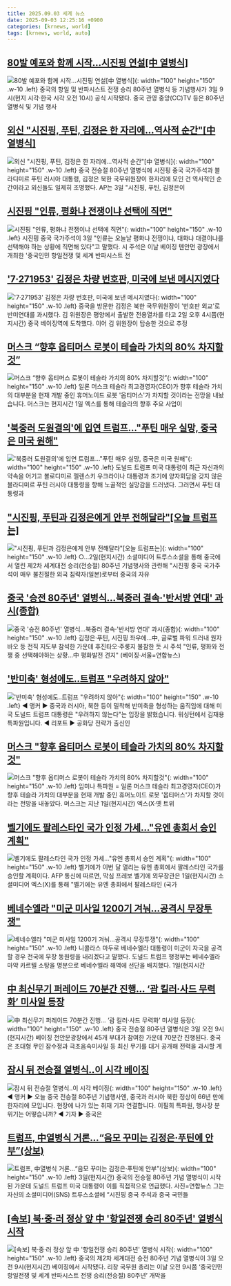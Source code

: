 ```yaml
---
title: 2025.09.03 세계 뉴스
date: 2025-09-03 12:25:16 +0900
categories: [krnews, world]
tags: [krnews, world, auto]
---
```

## [80발 예포와 함께 시작…시진핑 연설[中 열병식]](https://n.news.naver.com/mnews/article/003/0013457871)

![80발 예포와 함께 시작…시진핑 연설[中 열병식]](https://mimgnews.pstatic.net/image/origin/003/2025/09/03/13457871.jpg?type=nf220_150){: width="100" height="150" .w-10 .left}
중국의 항일 및 반파시스트 전쟁 승리 80주년 열병식 등 기념행사가 3일 9시(현지 시각·한국 시각 오전 10시) 공식 시작됐다. 중국 관영 중앙(CC)TV 등은 80주년 열병식 및 기념 행사

## [외신 "시진핑, 푸틴, 김정은 한 자리에…역사적 순간"[中 열병식]](https://n.news.naver.com/mnews/article/003/0013458343)

![외신 "시진핑, 푸틴, 김정은 한 자리에…역사적 순간"[中 열병식]](https://mimgnews.pstatic.net/image/origin/003/2025/09/03/13458343.jpg?type=nf220_150){: width="100" height="150" .w-10 .left}
중국 전승절 80주년 열병식에 시진핑 중국 국가주석과 블라디미르 푸틴 러시아 대통령, 김정은 북한 국무위원장이 한자리에 모인 건 역사적인 순간이라고 외신들도 일제히 조명했다. AP는 3일 "시진핑, 푸틴, 김정은이

## [시진핑 "인류, 평화냐 전쟁이냐 선택에 직면"](https://n.news.naver.com/mnews/article/277/0005646236)

![시진핑 "인류, 평화냐 전쟁이냐 선택에 직면"](https://mimgnews.pstatic.net/image/origin/277/2025/09/03/5646236.jpg?type=nf220_150){: width="100" height="150" .w-10 .left}
시진핑 중국 국가주석이 3일 "인류는 오늘날 평화냐 전쟁이냐, 대화냐 대결이냐를 선택해야 하는 상황에 직면해 있다"고 말했다. 시 주석은 이날 베이징 톈안먼 광장에서 개최한 '중국인민 항일전쟁 및 세계 반파시스트 전

## ['7·271953' 김정은 차량 번호판, 미국에 보낸 메시지였다](https://n.news.naver.com/mnews/article/008/0005244943)

!['7·271953' 김정은 차량 번호판, 미국에 보낸 메시지였다](https://mimgnews.pstatic.net/image/origin/008/2025/09/03/5244943.jpg?type=nf220_150){: width="100" height="150" .w-10 .left}
중국을 방문한 김정은 북한 국무위원장이 '번호판 외교'로 반미연대를 과시했다. 김 위원장은 평양에서 출발한 전용열차를 타고 2일 오후 4시쯤(현지시간) 중국 베이징역에 도착했다. 이어 김 위원장이 탑승한 것으로 추정

## [머스크 “향후 옵티머스 로봇이 테슬라 가치의 80% 차지할것”](https://n.news.naver.com/mnews/article/056/0012021412)

![머스크 “향후 옵티머스 로봇이 테슬라 가치의 80% 차지할것”](https://mimgnews.pstatic.net/image/origin/056/2025/09/03/12021412.jpg?type=nf220_150){: width="100" height="150" .w-10 .left}
일론 머스크 테슬라 최고경영자(CEO)가 향후 테슬라 가치의 대부분을 현재 개발 중인 휴머노이드 로봇 '옵티머스'가 차지할 것이라는 전망을 내놨습니다. 머스크는 현지시간 1일 엑스를 통해 테슬라의 향후 주요 사업이

## ['북중러 도원결의'에 입연 트럼프…"푸틴 매우 실망, 중국은 미국 원해"](https://n.news.naver.com/mnews/article/011/0004528367)

!['북중러 도원결의'에 입연 트럼프…"푸틴 매우 실망, 중국은 미국 원해"](https://mimgnews.pstatic.net/image/origin/011/2025/09/03/4528367.jpg?type=nf220_150){: width="100" height="150" .w-10 .left}
도널드 트럼프 미국 대통령이 최근 자신과의 약속을 어기고 볼로디미르 젤렌스키 우크라이나 대통령과 조기에 양자회담을 갖지 않은 블라디미르 푸틴 러시아 대통령을 향해 노골적인 실망감을 드러냈다. 그러면서 푸틴 대통령과

## ["시진핑, 푸틴과 김정은에게 안부 전해달라"[오늘 트럼프는]](https://n.news.naver.com/mnews/article/421/0008463511)

!["시진핑, 푸틴과 김정은에게 안부 전해달라"[오늘 트럼프는]](https://mimgnews.pstatic.net/image/origin/421/2025/09/03/8463511.jpg?type=nf220_150){: width="100" height="150" .w-10 .left}
○…2일(현지시간) 소셜미디어 트루스소셜을 통해 중국에서 열린 제2차 세계대전 승리(전승절) 80주년 기념행사와 관련해 "시진핑 중국 국가주석이 매우 불친절한 외국 침략자(일본)로부터 중국의 자유

## [중국 '승전 80주년' 열병식…북중러 결속·'반서방 연대' 과시(종합)](https://n.news.naver.com/mnews/article/001/0015602370)

![중국 '승전 80주년' 열병식…북중러 결속·'반서방 연대' 과시(종합)](https://mimgnews.pstatic.net/image/origin/001/2025/09/03/15602370.jpg?type=nf220_150){: width="100" height="150" .w-10 .left}
김정은·푸틴, 시진핑 좌우에…中, 글로벌 파워 드러내 원자바오 등 전직 지도부 참석한 가운데 후진타오·주룽지 불참한 듯 시 주석 "인류, 평화와 전쟁 중 선택해야하는 상황…中 평화발전 견지" (베이징·서울=연합뉴스)

## ['반미축' 형성에도‥트럼프 "우려하지 않아"](https://n.news.naver.com/mnews/article/214/0001446735)

!['반미축' 형성에도‥트럼프 "우려하지 않아"](https://mimgnews.pstatic.net/image/origin/214/2025/09/03/1446735.jpg?type=nf220_150){: width="100" height="150" .w-10 .left}
◀ 앵커 ▶ 중국과 러시아, 북한 등이 밀착해 반미축을 형성하는 움직임에 대해 미국 도널드 트럼프 대통령은 "우려하지 않는다"는 입장을 밝혔습니다. 워싱턴에서 김재용 특파원입니다. ◀ 리포트 ▶ 공화당 전략가 출신인

## [머스크 "향후 옵티머스 로봇이 테슬라 가치의 80% 차지할것"](https://n.news.naver.com/mnews/article/001/0015601447)

![머스크 "향후 옵티머스 로봇이 테슬라 가치의 80% 차지할것"](https://mimgnews.pstatic.net/image/origin/001/2025/09/03/15601447.jpg?type=nf220_150){: width="100" height="150" .w-10 .left}
임미나 특파원 = 일론 머스크 테슬라 최고경영자(CEO)가 향후 테슬라 가치의 대부분을 현재 개발 중인 휴머노이드 로봇 '옵티머스'가 차지할 것이라는 전망을 내놓았다. 머스크는 지난 1일(현지시간) 엑스(X·옛 트위

## [벨기에도 팔레스타인 국가 인정 가세…"유엔 총회서 승인 계획"](https://n.news.naver.com/mnews/article/421/0008460907)

![벨기에도 팔레스타인 국가 인정 가세…"유엔 총회서 승인 계획"](https://mimgnews.pstatic.net/image/origin/421/2025/09/02/8460907.jpg?type=nf220_150){: width="100" height="150" .w-10 .left}
벨기에가 이번 달 열리는 유엔 총회에서 팔레스타인 국가를 승인할 계획이다. AFP 통신에 따르면, 막심 프레보 벨기에 외무장관은 1일(현지시간) 소셜미디어 엑스(X)를 통해 "벨기에는 유엔 총회에서 팔레스타인 (국가

## [베네수엘라 "미군 미사일 1200기 겨눠…공격시 무장투쟁"](https://n.news.naver.com/mnews/article/008/0005244427)

![베네수엘라 "미군 미사일 1200기 겨눠…공격시 무장투쟁"](https://mimgnews.pstatic.net/image/origin/008/2025/09/02/5244427.jpg?type=nf220_150){: width="100" height="150" .w-10 .left}
니콜라스 마두로 베네수엘라 대통령이 미군이 자국을 공격할 경우 전국에 무장 동원령을 내리겠다고 말했다. 도널드 트럼프 행정부는 베네수엘라 마약 카르텔 소탕을 명분으로 베네수엘라 해역에 선단을 배치했다. 1일(현지시간

## [中 최신무기 퍼레이드 70분간 진행… ‘괌 킬러·사드 무력화’ 미사일 등장](https://n.news.naver.com/mnews/article/005/0001799751)

![中 최신무기 퍼레이드 70분간 진행… ‘괌 킬러·사드 무력화’ 미사일 등장](https://mimgnews.pstatic.net/image/origin/005/2025/09/03/1799751.jpg?type=nf220_150){: width="100" height="150" .w-10 .left}
중국 전승절 80주년 열병식은 3일 오전 9시(현지시간) 베이징 천안문광장에서 45개 부대가 참여한 가운데 70분간 진행된다. 중국은 초대형 무인 잠수정과 극초음속미사일 등 최신 무기를 대거 공개해 전력을 과시할 계

## [잠시 뒤 전승절 열병식‥이 시각 베이징](https://n.news.naver.com/mnews/article/214/0001446760)

![잠시 뒤 전승절 열병식‥이 시각 베이징](https://mimgnews.pstatic.net/image/origin/214/2025/09/03/1446760.jpg?type=nf220_150){: width="100" height="150" .w-10 .left}
◀ 앵커 ▶ 오늘 중국 전승절 80주년 기념행사엔, 중국과 러시아 북한 정상이 66년 만에 한자리에 모입니다. 현장에 나가 있는 취재 기자 연결합니다. 이필희 특파원, 행사장 분위기는 어떻습니까? ◀ 기자 ▶ 중국은

## [트럼프, 中열병식 거론…“음모 꾸미는 김정은·푸틴에 안부”(상보)](https://n.news.naver.com/mnews/article/018/0006105762)

![트럼프, 中열병식 거론…“음모 꾸미는 김정은·푸틴에 안부”(상보)](https://mimgnews.pstatic.net/image/origin/018/2025/09/03/6105762.jpg?type=nf220_150){: width="100" height="150" .w-10 .left}
3일(현지시간) 중국의 전승절 80주년 기념 열병식이 시작된 가운데 도널드 트럼프 미국 대통령이 이를 직접적으로 언급했다. 사진=연합뉴스 그는 자신의 소셜미디어(SNS) 트루스소셜에 “시진핑 중국 주석과 중국 국민들

## [[속보] 북·중·러 정상 앞 中 '항일전쟁 승리 80주년' 열병식 시작](https://n.news.naver.com/mnews/article/025/0003466397)

![[속보] 북·중·러 정상 앞 中 '항일전쟁 승리 80주년' 열병식 시작](https://mimgnews.pstatic.net/image/origin/025/2025/09/03/3466397.jpg?type=nf220_150){: width="100" height="150" .w-10 .left}
중국의 제2차 세계대전 승전 80주년 기념 열병식이 3일 오전 9시(현지시간) 베이징에서 시작됐다. 리창 국무원 총리는 이날 오전 9시쯤 ‘중국인민 항일전쟁 및 세계 반파시스트 전쟁 승리(전승절) 80주년’ 개막을

